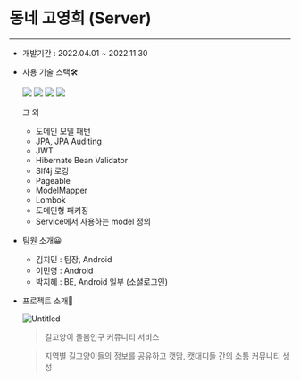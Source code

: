# 동네 고영희 (Server)
***
* 개발기간 : 2022.04.01 ~ 2022.11.30

* 사용 기술 스택🛠
    
    <img src="https://img.shields.io/badge/Sprig boot-6DB33F?style=flat-square&logo=Spring boot&logoColor=white"> 
    <img src="https://img.shields.io/badge/MySQL-4479A1?style=flat-square&logo=MySQL&logoColor=white">
    <img src="https://img.shields.io/badge/Amazon EC2-FF9900?style=flat-square&logo=Amazon EC2&logoColor=white">
    <img src="https://img.shields.io/badge/Amazon RDS-FF9900?style=flat-square&logo=Amazon RDS&logoColor=white">

    그 외 
    - 도메인 모델 패턴
    - JPA, JPA Auditing
    - JWT
    - Hibernate Bean Validator
    - Slf4j 로깅
    - Pageable
    - ModelMapper
    - Lombok
    - 도메인형 패키징
    - Service에서 사용하는 model 정의

* 팀원 소개😀
    + 김지민 : 팀장, Android
    + 이민영 : Android
    + 박지혜 : BE, Android 일부 (소셜로그인)

* 프로젝트 소개📝

    ![Untitled](https://user-images.githubusercontent.com/61150378/202852084-c1de14ee-004d-4cb8-8550-f29d9831e8c3.png)

    > 길고양이 돌봄인구 커뮤니티 서비스 
    
    > 지역별 길고양이들의 정보를 공유하고 캣맘, 캣대디들 간의 소통 커뮤니티 생성




